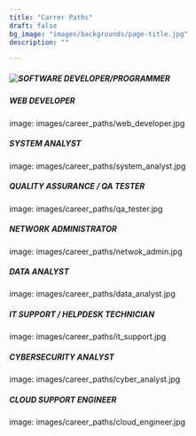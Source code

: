 ```yaml
---
title: "Carrer Paths"
draft: false
bg_image: "images/backgrounds/page-title.jpg"
description: ""

---
```


 ##### ![SOFTWARE DEVELOPER/PROGRAMMER](images/career_paths/programmer.jpg)

##### WEB DEVELOPER

image: images/career_paths/web_developer.jpg

##### SYSTEM ANALYST

image: images/career_paths/system_analyst.jpg

##### QUALITY ASSURANCE / QA TESTER

image: images/career_paths/qa_tester.jpg

##### NETWORK ADMINISTRATOR

image: images/career_paths/netwok_admin.jpg

##### DATA ANALYST

image: images/career_paths/data_analyst.jpg

##### IT SUPPORT / HELPDESK TECHNICIAN

image: images/career_paths/it_support.jpg

##### CYBERSECURITY ANALYST

image: images/career_paths/cyber_analyst.jpg

##### CLOUD SUPPORT ENGINEER

image: images/career_paths/cloud_engineer.jpg
